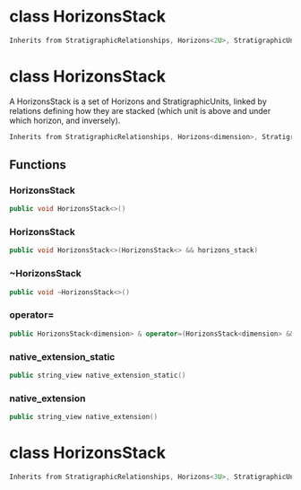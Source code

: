 # class HorizonsStack

```cpp
Inherits from StratigraphicRelationships, Horizons<2U>, StratigraphicUnits<2U>, Identifier
```

# class HorizonsStack

A HorizonsStack is a set of Horizons and StratigraphicUnits, linked by relations defining how they are stacked (which unit is above and under which horizon, and inversely).

```cpp
Inherits from StratigraphicRelationships, Horizons<dimension>, StratigraphicUnits<dimension>, Identifier
```

## Functions

### HorizonsStack

```cpp
public void HorizonsStack<>()
```

### HorizonsStack

```cpp
public void HorizonsStack<>(HorizonsStack<> && horizons_stack)
```

### ~HorizonsStack

```cpp
public void ~HorizonsStack<>()
```

### operator=

```cpp
public HorizonsStack<dimension> & operator=(HorizonsStack<dimension> && other)
```

### native_extension_static

```cpp
public string_view native_extension_static()
```

### native_extension

```cpp
public string_view native_extension()
```

# class HorizonsStack

```cpp
Inherits from StratigraphicRelationships, Horizons<3U>, StratigraphicUnits<3U>, Identifier
```
